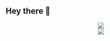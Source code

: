 ## Hey there 👋

<div align="center"> 
  <img src="https://go-skill-icons.vercel.app/api/icons?i=mint,helix,linux,git,rails,docker"/> 
  <br>
  <img src="https://go-skill-icons.vercel.app/api/icons?i=ruby,javascript,zig,bash"/> 
</div>

